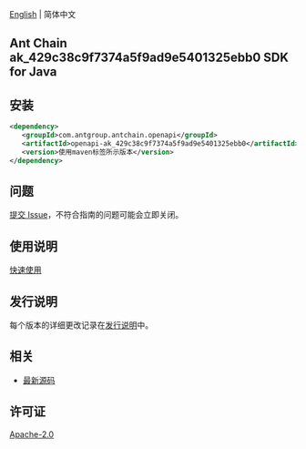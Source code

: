 [English](README.md) | 简体中文

## Ant Chain ak_429c38c9f7374a5f9ad9e5401325ebb0 SDK for Java

## 安装

```xml
<dependency>
   <groupId>com.antgroup.antchain.openapi</groupId>
   <artifactId>openapi-ak_429c38c9f7374a5f9ad9e5401325ebb0</artifactId>
   <version>使用maven标签所示版本</version>
</dependency>
```

## 问题

[提交 Issue](https://github.com/alipay/antchain-openapi-prod-sdk/issues/new)，不符合指南的问题可能会立即关闭。

## 使用说明

[快速使用](https://github.com/alipay/antchain-openapi-prod-sdk)

## 发行说明

每个版本的详细更改记录在[发行说明](./ChangeLog.txt)中。

## 相关

- [最新源码](https://github.com/alipay/antchain-openapi-prod-sdk/)

## 许可证

[Apache-2.0](http://www.apache.org/licenses/LICENSE-2.0)
